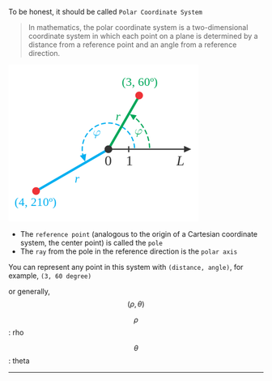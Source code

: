 To be honest, it should be called `Polar Coordinate System`

> In mathematics, the polar coordinate system is a two-dimensional coordinate system in which each point on a plane is determined by a distance from a reference point and an angle from a reference direction.

![](/assets/polar_coordinates.png)

* The `reference point` (analogous to the origin of a Cartesian coordinate system, the center point) is called the `pole`
* The `ray` from the pole in the reference direction is the `polar axis`

You can represent any point in this system with `(distance, angle)`, for example, `(3, 60 degree)`

or generally, $$(\rho, \theta)$$

$$\rho$$: rho

$$\theta$$: theta

___

